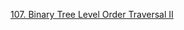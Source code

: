 [107. Binary Tree Level Order Traversal II](https://leetcode.com/problems/binary-tree-level-order-traversal-ii/)


